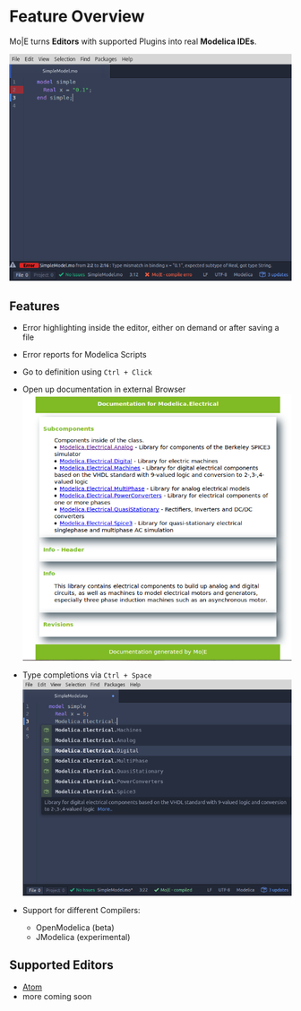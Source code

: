 # Feature Overview
Mo|E turns **Editors** with supported Plugins into real **Modelica IDEs**.

![](img/type-error.png)

## Features
- Error highlighting inside the editor,
	either on demand or after saving a file  
- Error reports for Modelica Scripts
- Go to definition using `Ctrl + Click`
- Open up documentation in external Browser
	![](img/doc.png)

- Type completions via `Ctrl + Space`
	![](img/code-completion.png)

- Support for different Compilers:
	- OpenModelica (beta)
	- JModelica (experimental)

## Supported Editors
- [Atom](www.atom.io)
- more coming soon
